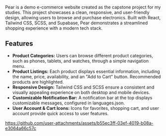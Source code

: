 Pear is a demo e-commerce website created as the capstone project for my studies. This project showcases a clean, responsive, and user-friendly design, allowing users to browse and purchase electronics. Built with React, Tailwind CSS, SCSS, and Supabase, Pear demonstrates a streamlined shopping experience with a modern tech stack.

## Features

- **Product Categories:** Users can browse different product categories, such as phones, tablets, and watches, through a simple navigation menu.
- **Product Listings:** Each product displays essential information, including the name, price, availability, and an "Add to Cart" button. Recommended products are highlighted.
- **Responsive Design:** Tailwind CSS and SCSS ensure a consistent and visually appealing experience on both desktop and mobile devices.
- **Customizable Notification Bar:** A notification bar at the top displays customizable messages, configured in languages.json.
- **User Account & Cart Icons:** Icons for favorites, shopping cart, and user account provide quick access to user features.

https://github.com/user-attachments/assets/b55ec3ff-03ef-4019-b08a-e3064a66c57c
